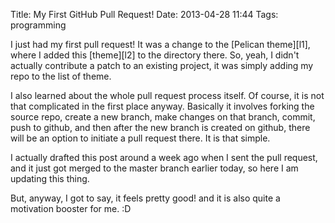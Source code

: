 Title: My First GitHub Pull Request!
Date: 2013-04-28 11:44
Tags: programming

I just had my first pull request! It was a change to the [Pelican theme][l1], where I added
this [theme][l2] to the directory there. So, yeah, I didn't actually contribute a patch to an
existing project, it was simply adding my repo to the list of theme.

I also learned about the whole pull request process itself. Of course, it is not
that complicated in the first place anyway. Basically it involves forking the source repo,
create a new branch, make changes on that branch, commit, push to github, and then after the new
branch is created on github, there will be an option to initiate a pull request there. It is that
simple.

I actually drafted this post around a week ago when I sent the pull request, and it just got merged
to the master branch earlier today, so here I am updating this thing.

But, anyway, I got to say, it feels pretty good! and it is also quite a motivation booster for me. :D